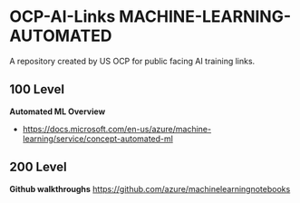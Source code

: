 # OCP-AI-Links MACHINE-LEARNING-AUTOMATED
A repository created by US OCP for public facing AI training links.  


## 100 Level

**Automated ML Overview**
  - https://docs.microsoft.com/en-us/azure/machine-learning/service/concept-automated-ml

## 200 Level
**Github walkthroughs**
https://github.com/azure/machinelearningnotebooks
